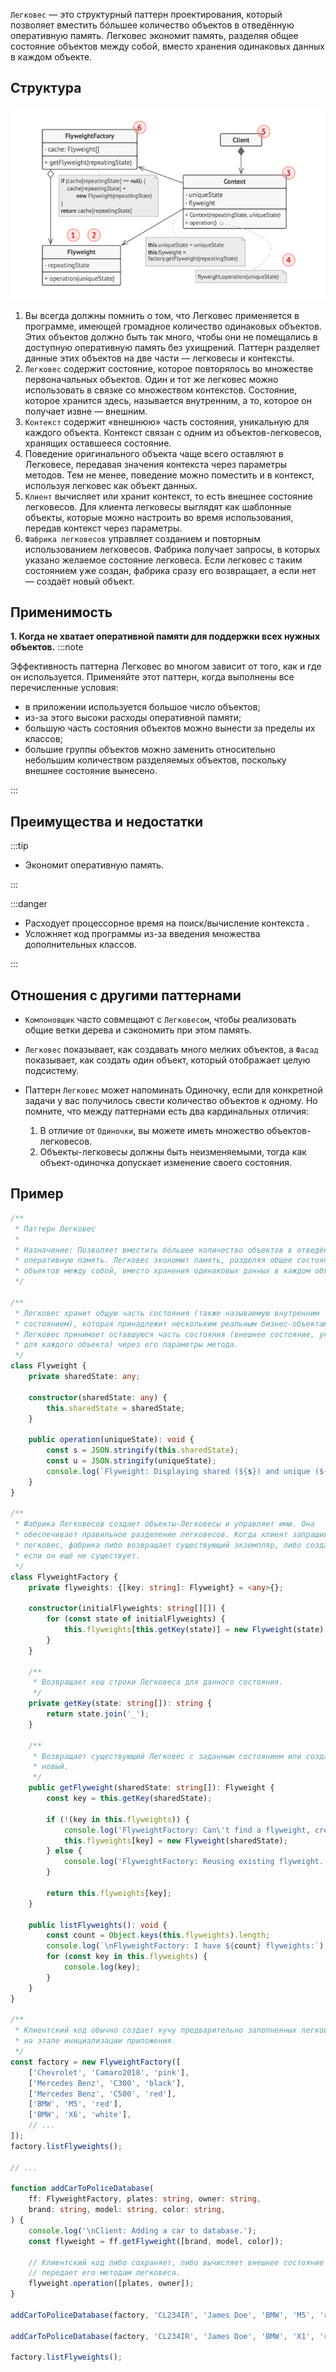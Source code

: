 `Легковес` — это структурный паттерн проектирования, который позволяет вместить бóльшее количество объектов в отведённую оперативную память. Легковес экономит память, разделяя общее состояние объектов между собой, вместо хранения одинаковых данных в каждом объекте.

## Структура
![img.png](Hard/OOP/Patterns/Structural/Flyweight/img.png)
1. Вы всегда должны помнить о том, что Легковес применяется в программе, имеющей громадное количество одинаковых объектов. Этих объектов должно быть так много, чтобы они не помещались в доступную оперативную память без ухищрений. Паттерн разделяет данные этих объектов на две части — легковесы и контексты.
2. `Легковес` содержит состояние, которое повторялось во множестве первоначальных объектов. Один и тот же легковес можно использовать в связке со множеством контекстов.
   Состояние, которое хранится здесь, называется внутренним, а то, которое он получает извне — внешним.
3. `Контекст` содержит «внешнюю» часть состояния, уникальную для каждого объекта. Контекст связан с одним из объектов-легковесов, хранящих оставшееся состояние.
4. Поведение оригинального объекта чаще всего оставляют в Легковесе, передавая значения контекста через параметры методов. Тем не менее, поведение можно поместить и в контекст, используя легковес как объект данных.
5. `Клиент` вычисляет или хранит контекст, то есть внешнее состояние легковесов. Для клиента легковесы выглядят как шаблонные объекты, которые можно настроить во время использования, передав контекст через параметры.
6. `Фабрика легковесов` управляет созданием и повторным использованием легковесов. Фабрика получает запросы, в которых указано желаемое состояние легковеса. Если легковес с таким состоянием уже создан, фабрика сразу его возвращает, а если нет — создаёт новый объект.
## Применимость
**1. Когда не хватает оперативной памяти для поддержки всех нужных объектов.**
:::note

Эффективность паттерна Легковес во многом зависит от
того, как и где он используется. Применяйте этот паттерн,
когда выполнены все перечисленные условия:
* в приложении используется большое число объектов;
* из-за этого высоки расходы оперативной памяти;
* большую часть состояния объектов можно вынести за пределы их классов;
* большие группы объектов можно заменить относительно небольшим количеством разделяемых объектов, поскольку внешнее состояние вынесено.

:::

## Преимущества и недостатки

:::tip

* Экономит оперативную память.

:::

:::danger

* Расходует процессорное время на поиск/вычисление контекста .
* Усложняет код программы из-за введения множества дополнительных классов.

:::

## Отношения с другими паттернами
* `Компоновщик` часто совмещают с `Легковесом`, чтобы реализовать общие ветки дерева и сэкономить при этом память.
* `Легковес` показывает, как создавать много мелких объектов, а `Фасад` показывает, как создать один объект, который отображает целую подсистему.
* Паттерн `Легковес` может напоминать Одиночку, если для конкретной задачи у вас получилось свести количество объектов к одному. Но помните, что между паттернами есть два кардинальных отличия:

   1. В отличие от `Одиночки`, вы можете иметь множество объектов-легковесов.
   2. Объекты-легковесы должны быть неизменяемыми, тогда как объект-одиночка допускает изменение своего состояния.

## Пример

```ts
/**
 * Паттерн Легковес
 *
 * Назначение: Позволяет вместить бóльшее количество объектов в отведённую
 * оперативную память. Легковес экономит память, разделяя общее состояние
 * объектов между собой, вместо хранения одинаковых данных в каждом объекте.
 */

/**
 * Легковес хранит общую часть состояния (также называемую внутренним
 * состоянием), которая принадлежит нескольким реальным бизнес-объектам.
 * Легковес принимает оставшуюся часть состояния (внешнее состояние, уникальное
 * для каждого объекта) через его параметры метода.
 */
class Flyweight {
    private sharedState: any;

    constructor(sharedState: any) {
        this.sharedState = sharedState;
    }

    public operation(uniqueState): void {
        const s = JSON.stringify(this.sharedState);
        const u = JSON.stringify(uniqueState);
        console.log(`Flyweight: Displaying shared (${s}) and unique (${u}) state.`);
    }
}

/**
 * Фабрика Легковесов создает объекты-Легковесы и управляет ими. Она
 * обеспечивает правильное разделение легковесов. Когда клиент запрашивает
 * легковес, фабрика либо возвращает существующий экземпляр, либо создает новый,
 * если он ещё не существует.
 */
class FlyweightFactory {
    private flyweights: {[key: string]: Flyweight} = <any>{};

    constructor(initialFlyweights: string[][]) {
        for (const state of initialFlyweights) {
            this.flyweights[this.getKey(state)] = new Flyweight(state);
        }
    }

    /**
     * Возвращает хеш строки Легковеса для данного состояния.
     */
    private getKey(state: string[]): string {
        return state.join('_');
    }

    /**
     * Возвращает существующий Легковес с заданным состоянием или создает
     * новый.
     */
    public getFlyweight(sharedState: string[]): Flyweight {
        const key = this.getKey(sharedState);

        if (!(key in this.flyweights)) {
            console.log('FlyweightFactory: Can\'t find a flyweight, creating new one.');
            this.flyweights[key] = new Flyweight(sharedState);
        } else {
            console.log('FlyweightFactory: Reusing existing flyweight.');
        }

        return this.flyweights[key];
    }

    public listFlyweights(): void {
        const count = Object.keys(this.flyweights).length;
        console.log(`\nFlyweightFactory: I have ${count} flyweights:`);
        for (const key in this.flyweights) {
            console.log(key);
        }
    }
}

/**
 * Клиентский код обычно создает кучу предварительно заполненных легковесов
 * на этапе инициализации приложения.
 */
const factory = new FlyweightFactory([
    ['Chevrolet', 'Camaro2018', 'pink'],
    ['Mercedes Benz', 'C300', 'black'],
    ['Mercedes Benz', 'C500', 'red'],
    ['BMW', 'M5', 'red'],
    ['BMW', 'X6', 'white'],
    // ...
]);
factory.listFlyweights();

// ...

function addCarToPoliceDatabase(
    ff: FlyweightFactory, plates: string, owner: string,
    brand: string, model: string, color: string,
) {
    console.log('\nClient: Adding a car to database.');
    const flyweight = ff.getFlyweight([brand, model, color]);

    // Клиентский код либо сохраняет, либо вычисляет внешнее состояние и
    // передает его методам легковеса.
    flyweight.operation([plates, owner]);
}

addCarToPoliceDatabase(factory, 'CL234IR', 'James Doe', 'BMW', 'M5', 'red');

addCarToPoliceDatabase(factory, 'CL234IR', 'James Doe', 'BMW', 'X1', 'red');

factory.listFlyweights();
```